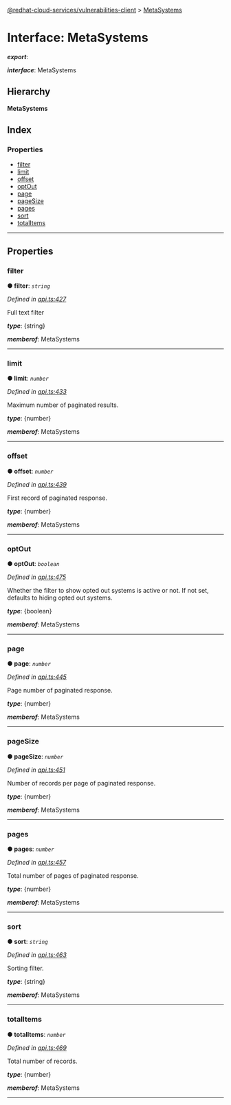 [@redhat-cloud-services/vulnerabilities-client](../README.md) > [MetaSystems](../interfaces/metasystems.md)

# Interface: MetaSystems

*__export__*: 

*__interface__*: MetaSystems

## Hierarchy

**MetaSystems**

## Index

### Properties

* [filter](metasystems.md#filter)
* [limit](metasystems.md#limit)
* [offset](metasystems.md#offset)
* [optOut](metasystems.md#optout)
* [page](metasystems.md#page)
* [pageSize](metasystems.md#pagesize)
* [pages](metasystems.md#pages)
* [sort](metasystems.md#sort)
* [totalItems](metasystems.md#totalitems)

---

## Properties

<a id="filter"></a>

###  filter

**● filter**: *`string`*

*Defined in [api.ts:427](https://github.com/RedHatInsights/javascript-clients/blob/master/packages/vulnerabilities/api.ts#L427)*

Full text filter

*__type__*: {string}

*__memberof__*: MetaSystems

___
<a id="limit"></a>

###  limit

**● limit**: *`number`*

*Defined in [api.ts:433](https://github.com/RedHatInsights/javascript-clients/blob/master/packages/vulnerabilities/api.ts#L433)*

Maximum number of paginated results.

*__type__*: {number}

*__memberof__*: MetaSystems

___
<a id="offset"></a>

###  offset

**● offset**: *`number`*

*Defined in [api.ts:439](https://github.com/RedHatInsights/javascript-clients/blob/master/packages/vulnerabilities/api.ts#L439)*

First record of paginated response.

*__type__*: {number}

*__memberof__*: MetaSystems

___
<a id="optout"></a>

###  optOut

**● optOut**: *`boolean`*

*Defined in [api.ts:475](https://github.com/RedHatInsights/javascript-clients/blob/master/packages/vulnerabilities/api.ts#L475)*

Whether the filter to show opted out systems is active or not. If not set, defaults to hiding opted out systems.

*__type__*: {boolean}

*__memberof__*: MetaSystems

___
<a id="page"></a>

###  page

**● page**: *`number`*

*Defined in [api.ts:445](https://github.com/RedHatInsights/javascript-clients/blob/master/packages/vulnerabilities/api.ts#L445)*

Page number of paginated response.

*__type__*: {number}

*__memberof__*: MetaSystems

___
<a id="pagesize"></a>

###  pageSize

**● pageSize**: *`number`*

*Defined in [api.ts:451](https://github.com/RedHatInsights/javascript-clients/blob/master/packages/vulnerabilities/api.ts#L451)*

Number of records per page of paginated response.

*__type__*: {number}

*__memberof__*: MetaSystems

___
<a id="pages"></a>

###  pages

**● pages**: *`number`*

*Defined in [api.ts:457](https://github.com/RedHatInsights/javascript-clients/blob/master/packages/vulnerabilities/api.ts#L457)*

Total number of pages of paginated response.

*__type__*: {number}

*__memberof__*: MetaSystems

___
<a id="sort"></a>

###  sort

**● sort**: *`string`*

*Defined in [api.ts:463](https://github.com/RedHatInsights/javascript-clients/blob/master/packages/vulnerabilities/api.ts#L463)*

Sorting filter.

*__type__*: {string}

*__memberof__*: MetaSystems

___
<a id="totalitems"></a>

###  totalItems

**● totalItems**: *`number`*

*Defined in [api.ts:469](https://github.com/RedHatInsights/javascript-clients/blob/master/packages/vulnerabilities/api.ts#L469)*

Total number of records.

*__type__*: {number}

*__memberof__*: MetaSystems

___


